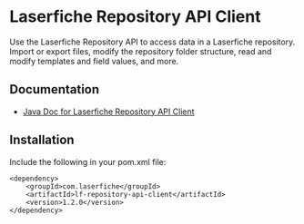# Laserfiche Repository API Client

Use the Laserfiche Repository API to access data in a Laserfiche repository. Import or export files, modify the repository folder structure, read and modify templates and field values, and more.

## Documentation

- [Java Doc for Laserfiche Repository API Client](https://s01.oss.sonatype.org/service/local/repositories/releases/archive/com/laserfiche/lf-repository-api-client/1.2.0/lf-repository-api-client-1.2.0-javadoc.jar/!/index.html)

## Installation

Include the following in your pom.xml file:

```
<dependency>
    <groupId>com.laserfiche</groupId>
    <artifactId>lf-repository-api-client</artifactId>
    <version>1.2.0</version>
</dependency>
```